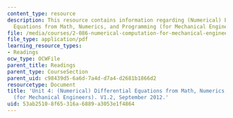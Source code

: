 ```yaml
---
content_type: resource
description: This resource contains information regarding (Numerical) Differential
  Equations from Math, Numerics, and Programming (for Mechanical Engineers).
file: /media/courses/2-086-numerical-computation-for-mechanical-engineers-fall-2012/53ab25108f65316a6889a3053e1f4864_MIT2_086F12_notes_unit4.pdf
file_type: application/pdf
learning_resource_types:
- Readings
ocw_type: OCWFile
parent_title: Readings
parent_type: CourseSection
parent_uid: c98439d5-6a6d-7a4d-d7a4-d2681b1866d2
resourcetype: Document
title: 'Unit 4: (Numerical) Differential Equations from Math, Numerics, and Programming
  (for Mechanical Engineers). V1.2, September 2012.'
uid: 53ab2510-8f65-316a-6889-a3053e1f4864
---
```

